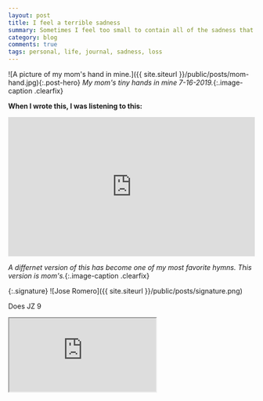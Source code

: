 ```yaml
---
layout: post
title: I feel a terrible sadness
summary: Sometimes I feel too small to contain all of the sadness that is inside of me.
category: blog
comments: true
tags: personal, life, journal, sadness, loss 
---
```


![A picture of my mom's hand in mine.]({{ site.siteurl }}/public/posts/mom-hand.jpg){:.post-hero}
*My mom's tiny hands in mine 7-16-2019.*{:.image-caption .clearfix}

**When I wrote this, I was listening to this:**
 <style>.embed-container { position: relative; padding-bottom: 56.25%; height: 0; overflow: hidden; max-width: 100%; } .embed-container iframe, .embed-container object, .embed-container embed { position: absolute; top: 0; left: 0; width: 100%; height: 100%; }</style>
<div class='embed-container'><iframe src='https://www.youtube.com/embed/J2Ceyk8cZOk?rel=0&amp;t=27s&amp;showinfo=0' frameborder='0' allowfullscreen></iframe></div>

*A differnet version of this has become one of my most favorite hymns. This version is mom's.*{:.image-caption .clearfix}

{:.signature}
![Jose Romero]({{ site.siteurl }}/public/posts/signature.png)




Does JZ 9

<div class="plyr__video-embed" id="player">
    <iframe
        src="https://www.youtube.com/embed/J2Ceyk8cZOk?origin=https://plyr.io&amp;iv_load_policy=3&amp;modestbranding=1&amp;playsinline=1&amp;showinfo=0&amp;rel=0&amp;enablejsapi=1"
        allowfullscreen
        allowtransparency
        allow="autoplay"
    ></iframe>
</div>
